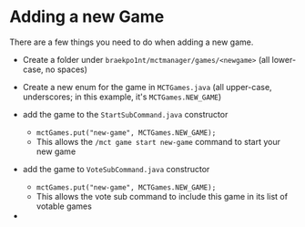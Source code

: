 # Adding a new Game

There are a few things you need to do when adding a new game.

- Create a folder under `braekpo1nt/mctmanager/games/<newgame>` (all lower-case, no spaces)

- Create a new enum for the game in `MCTGames.java` (all upper-case, underscores; in this example, it's `MCTGames.NEW_GAME`) 
- add the game to the `StartSubCommand.java` constructor
  - `mctGames.put("new-game", MCTGames.NEW_GAME);`
  - This allows the `/mct game start new-game` command to start your new game
- add the game to `VoteSubCommand.java` constructor
  - `mctGames.put("new-game", MCTGames.NEW_GAME);`
  - This allows the vote sub command to include this game in its list of votable games
- 

